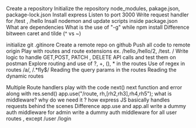 Create a repository
Initialize the repository
node_modules, pakage.json, package-lock.json
Install express
Listen to port 3000
Write request handler for /test , /hello
Insall nodemon and update scripts inside package.json
What are dependencies
What is the use of "-g" while npm install
Difference bitween caret and tilde (^ vs ~)

initialize git
.gitinore
Create a remote repo on github
Push all code to remote origin
Play with routes and route extensions ex. /hello,/hello/2, /test. /
Write logic to handle GET,POST, PATCH , DELETE API calls and test them on postman 
Explore routing and use of ?, +, (), * in the routes
Use of regex in routes /a/, /.*fly$/
Reading the query params in the routes
Reading the dynamic routes 

Multiple Route handlers play with the code 
next()
next function and error along with res.send()
app.use("/route, rh,[rh2,rh3],rh4,rh5");
what is middleware? why do we need it ?
how express JS basically handles requests behind the scenes
Difference app.use and app.all
write a dummy auth middleware for admin
write a dummy auth middleware for all user routes , except /user /login